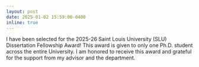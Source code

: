 ```yaml
---
layout: post
date: 2025-01-02 15:59:00-0400
inline: true
---
```


I have been selected for the 2025-26 Saint Louis University (SLU) Dissertation Fellowship Award! This award is given to only one Ph.D. student across the entire University. I am honored to receive this award and grateful for the support from my advisor and the department.